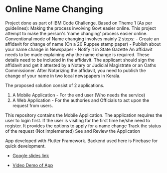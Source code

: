 # Online Name Changing

Project done as part of IBM Code Challenge.
Based on Theme 1 (As per guidelines):
    Making the process involving Govt easier online.
This project attempt to make the person's 'name changing' process easier online.
Conventional mode of Name changing involves mainly 2 steps:
    - Create an affidavit for change of name (On a 20 Ruppee stamp paper)
    - Publish about your name change in Newspaper
    - Notify it in State Gazette
An affidavit needs to be made explaining why the name change is required. These details need to be included in the affidavit.
The applicant should sign the affidavit and get it attested by a Notary or Judicial Magistrate or an Oaths Commissioner.
After Notarizing the affidavit, you need to publish the change of your name in two local newspapers in Kerala.

The proposed solution consist of 2 applications.
1. A Mobile Application - For the end user (Who needs the service)
2. A Web Application -  For the authories and Officials to act upon the request from users.

This repository contains the Mobile Application.
    The application requires the user to login first. If the user is visiting for the first time he/she need to register.
    It provides the options to apply for a name change
    Track the status of the request (Not Implemented)
    See and Review the Application

App developed with Flutter Framework.
Backend used here is Firebase for quick development.

- [Google slides link](https://docs.google.com/presentation/d/1j-PzurGKQD_1O03AYcAhf7ji6onGoRaJ65YdYGbMbI0/edit?usp=sharing)

- [Video Demo of App](https://youtu.be/u470xBrxJus)
